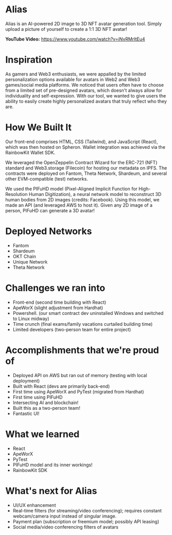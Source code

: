 # Alias

Alias is an AI-powered 2D image to 3D NFT avatar generation tool. Simply upload a picture of yourself to create a 1:1 3D NFT avatar!

**YouTube Video:** https://www.youtube.com/watch?v=iNvRMrItEu4

# Inspiration

As gamers and Web3 enthusiasts, we were appalled by the limited personalization options available for avatars in Web2 and Web3 games/social media platforms.
We noticed that users often have to choose from a limited set of pre-designed avatars, which doesn't always allow for individuality and self-expression. With our tool, we wanted to give users the ability to easily create highly personalized avatars that truly reflect who they are.

# How We Built It

Our front-end comprises HTML, CSS (Tailwind), and JavaScript (React), which was then hosted on Spheron. Wallet integration was achieved via the RainbowKit Wallet SDK.

We leveraged the OpenZeppelin Contract Wizard for the ERC-721 (NFT) standard and Web3.storage (Filecoin) for hosting our metadata on IPFS. The contracts were deployed on Fantom, Theta Network, Shardeum, and several other EVM-compatible (test) networks.

We used the PIFuHD model (Pixel-Aligned Implicit Function for High-Resolution Human Digitization), a neural network model to reconstruct 3D human bodies from 2D images (credits: Facebook). Using this model, we made an API (and leveraged AWS to host it). Given any 2D image of a person, PIFuHD can generate a 3D avatar!

# Deployed Networks

- Fantom
- Shardeum
- OKT Chain
- Unique Network
- Theta Network

# Challenges we ran into

- Front-end (second time building with React)
- ApeWorX (slight adjustment from Hardhat)
- Powershell. (our smart contract dev uninstalled Windows and switched to Linux midway)
- Time crunch (final exams/family vacations curtailed building time)
- Limited developers (two-person team for entire project)

# Accomplishments that we're proud of

- Deployed API on AWS but ran out of memory (testing with local deployment)
- Built with React (devs are primarily back-end)
- First time using ApeWorX and PyTest (migrated from Hardhat)
- First time using PIFuHD
- Intersecting AI and blockchain!
- Built this as a two-person team!
- Fantastic UI!

# What we learned

- React
- ApeWorX
- PyTest
- PIFuHD model and its inner workings!
- RainbowKit SDK

# What's next for Alias

- UI/UX enhancement
- Real-time filters (for streaming/video conferencing); requires constant webcam/camera input instead of singular image.
- Payment plan (subscription or freemium model; possibly API leasing)
- Social media/video conferencing filters of avatars
